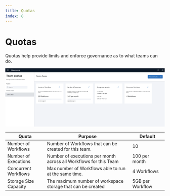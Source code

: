 ```yaml
---
title: Quotas
index: 8
---
```


# Quotas

Quotas help provide limits and enforce governance as to what teams can do.

![Administering Quotas](./assets/img/quotas.png)

| Quota                 | Purpose                                                           | Default          |
| --------------------- | ----------------------------------------------------------------- | ---------------- |
| Number of Workflows   | Number of Workflows that can be created for this team.            | 10               |
| Number of Executions  | Number of executions per month across all Workflows for this Team | 100 per month    |
| Concurrent Workflows  | Max number of Workflows able to run at the same time.             | 4 Workflows      |
| Storage Size Capacity | The maximum number of workspace storage that can be created       | 5GB per Workflow |
